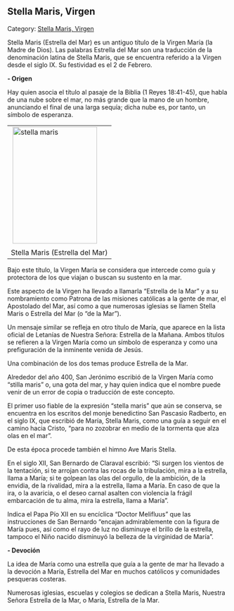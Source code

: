 ## Stella Maris, Virgen

Category: [Stella Maris, Virgen](http://descubrircorrientes.com.ar/2012/index.php/2699-biografias/r-s-t-u-v-x-y-z/stella-maris-virgen)

Stella Maris (Estrella del Mar) es un antiguo título de la Virgen María (la Madre de Dios). Las palabras Estrella del Mar son una traducción de la denominación latina de Stella Maris, que se encuentra referido a la Virgen desde el siglo IX. Su festividad es el 2 de Febrero.

**\- Origen**

Hay quien asocia el título al pasaje de la Biblia (1 Reyes 18:41-45), que habla de una nube sobre el mar, no más grande que la mano de un hombre, anunciando el final de una larga sequía; dicha nube es, por tanto, un símbolo de esperanza.

<table><tbody><tr><td>&nbsp;<img src="http://descubrircorrientes.com.ar/2012/index.php/2699-biografias/r-s-t-u-v-x-y-z/images/fotos_de_historia_regional/stella%20maris.jpg" width="192" height="265" alt="stella maris"></td></tr><tr><td><span>Stella Maris (Estrella del Mar)</span></td></tr></tbody></table>

Bajo este título, la Virgen María se considera que intercede como guía y protectora de los que viajan o buscan su sustento en la mar.

Este aspecto de la Virgen ha llevado a llamarla “Estrella de la Mar” y a su nombramiento como Patrona de las misiones católicas a la gente de mar, el Apostolado del Mar, así como a que numerosas iglesias se llamen Stella Maris o Estrella del Mar (o “de la Mar”).

Un mensaje similar se refleja en otro título de María, que aparece en la lista oficial de Letanías de Nuestra Señora: Estrella de la Mañana. Ambos títulos se refieren a la Virgen María como un símbolo de esperanza y como una prefiguración de la inminente venida de Jesús.

Una combinación de los dos temas produce Estrella de la Mar.

Alrededor del año 400, San Jerónimo escribió de la Virgen María como “stilla maris” o, una gota del mar, y hay quien indica que el nombre puede venir de un error de copia o traducción de este concepto.

El primer uso fiable de la expresión “stella maris” que aún se conserva, se encuentra en los escritos del monje benedictino San Pascasio Radberto, en el siglo IX, que escribió de María, Stella Maris, como una guía a seguir en el camino hacia Cristo, “para no zozobrar en medio de la tormenta que alza olas en el mar”.

De esta época procede también el himno Ave Maris Stella.

En el siglo XII, San Bernardo de Claraval escribió: “Si surgen los vientos de la tentación, si te arrojan contra las rocas de la tribulación, mira a la estrella, llama a María; si te golpean las olas del orgullo, de la ambición, de la envidia, de la rivalidad, mira a la estrella, llama a María. En caso de que la ira, o la avaricia, o el deseo carnal asalten con violencia la frágil embarcación de tu alma, mira la estrella, llama a María”.

Indica el Papa Pío XII en su encíclica “Doctor Melifluus” que las instrucciones de San Bernardo “encajan admirablemente con la figura de María pues, así como el rayo de luz no disminuye el brillo de la estrella, tampoco el Niño nacido disminuyó la belleza de la virginidad de María”.

**\- Devoción**

La idea de María como una estrella que guía a la gente de mar ha llevado a la devoción a María, Estrella del Mar en muchos católicos y comunidades pesqueras costeras.

Numerosas iglesias, escuelas y colegios se dedican a Stella Maris, Nuestra Señora Estrella de la Mar, o María, Estrella de la Mar.
